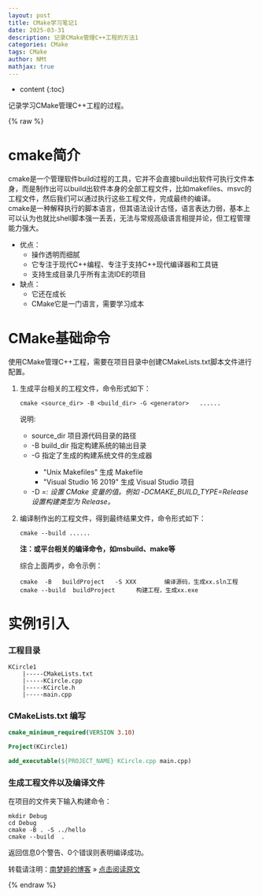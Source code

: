 ```yaml
---
layout: post
title: CMake学习笔记1
date: 2025-03-31
description: 记录CMake管理C++工程的方法1
categories: CMake
tags: CMake
author: NMt
mathjax: true
---
```


* content
{:toc}

记录学习CMake管理C++工程的过程。

<div style='display: none'>
@@@@
</div>





{% raw %}
# cmake简介  
cmake是一个管理软件build过程的工具，它并不会直接build出软件可执行文件本身，而是制作出可以build出软件本身的全部工程文件，比如makefiles、msvc的工程文件，然后我们可以通过执行这些工程文件，完成最终的编译。  
cmake是一种解释执行的脚本语言，但其语法设计古怪，语言表达力弱，基本上可以认为也就比shell脚本强一丢丢，无法与常规高级语言相提并论，但工程管理能力强大。  
* 优点：
	+ 操作透明而细腻
	+ 它专注于现代C++编程、专注于支持C++现代编译器和工具链
	+ 支持生成目录几乎所有主流IDE的项目
* 缺点：
	+ 它还在成长
	+ CMake它是一门语言，需要学习成本

# CMake基础命令  

使用CMake管理C++工程，需要在项目目录中创建CMakeLists.txt脚本文件进行配置。  
1. 生成平台相关的工程文件，命令形式如下：  
	```shell
	cmake <source_dir> -B <build_dir> -G <generator>   ...... 
	```

	说明:  
	* source_dir   项目源代码目录的路径  
	* -B   build_dir     指定构建系统的输出目录  
	* -G   <generator>   指定了生成的构建系统文件的生成器  
		* "Unix Makefiles" 生成 Makefile  
		* "Visual Studio 16 2019" 生成 Visual Studio 项目  
	* -D  <var>=<value>: 设置 CMake 变量的值。例如 -DCMAKE_BUILD_TYPE=Release 设置构建类型为 Release。  

2. 编译制作出的工程文件，得到最终结果文件，命令形式如下：  
	```shell
	cmake --build ......  
	```
	**注：或平台相关的编译命令，如msbuild、make等**  

	综合上面两步，命令示例：   
	```shell
	cmake  -B   buildProject   -S XXX        编译源码，生成xx.sln工程  
	cmake --build  buildProject      构建工程，生成xx.exe  
	```

# 实例1引入  
### 工程目录  

```shell
KCircle1
	|-----CMakeLists.txt
	|-----KCircle.cpp
	|-----KCircle.h
	|-----main.cpp
```

### CMakeLists.txt 编写  

```cmake
cmake_minimum_required(VERSION 3.10)

Project(KCircle1)

add_executable(${PROJECT_NAME} KCircle.cpp main.cpp)
```

### 生成工程文件以及编译文件  
在项目的文件夹下输入构建命令：  
```shell
mkdir Debug
cd Debug
cmake -B . -S ../hello
cmake --build  .
```

返回信息0个警告、0个错误则表明编译成功。  

转载请注明：[南梦婷的博客](https://norah2.github.io) » [点击阅读原文](https://norah2.github.io/2025/03/31/CMake_1/) 

<!--本文用到的链接-->


{% endraw %}
